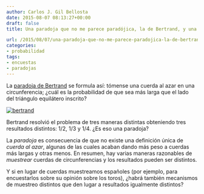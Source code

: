 ```yaml
---
author: Carlos J. Gil Bellosta
date: 2015-08-07 08:13:27+00:00
draft: false
title: Una paradoja que no me parece paradójica, la de Bertrand, y una pregunta

url: /2015/08/07/una-paradoja-que-no-me-parece-paradojica-la-de-bertrand-y-una-pregunta/
categories:
- probabilidad
tags:
- encuestas
- paradojas
---
```


La [paradoja de Bertrand](https://en.wikipedia.org/wiki/Bertrand_paradox_(probability)) se formula así: tómense una cuerda al azar en una circunferencia; ¿cuál es la probabilidad de que sea más larga que el lado del triángulo equilátero inscrito?

[![bertrand](/wp-uploads/2015/08/bertrand.png#center)
](/wp-uploads/2015/08/bertrand.png#center)

Bertrand resolvió el problema de tres maneras distintas obteniendo tres resultados distintos: 1/2, 1/3 y 1/4. ¿Es eso una paradoja?

La _paradoja_ es consecuencia de que no existe una definición única de _cuerda al azar_, algunas de las cuales acaban dando más peso a cuerdas más largas y otras menos. En resumen, hay varias maneras razonables de _muestrear_ cuerdas de circunferencias y los resultados pueden ser distintos.

Y si en lugar de cuerdas muestreamos españoles (por ejemplo, para encuestarlos sobre su opinión sobre los toros), ¿habrá también mecanismos de muestreo distintos que den lugar a resultados igualmente distintos?
